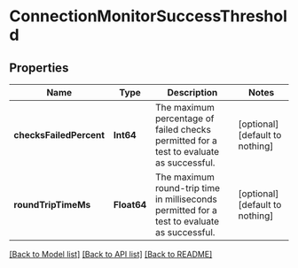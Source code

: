 # ConnectionMonitorSuccessThreshold


## Properties
Name | Type | Description | Notes
------------ | ------------- | ------------- | -------------
**checksFailedPercent** | **Int64** | The maximum percentage of failed checks permitted for a test to evaluate as successful. | [optional] [default to nothing]
**roundTripTimeMs** | **Float64** | The maximum round-trip time in milliseconds permitted for a test to evaluate as successful. | [optional] [default to nothing]


[[Back to Model list]](../README.md#models) [[Back to API list]](../README.md#api-endpoints) [[Back to README]](../README.md)


